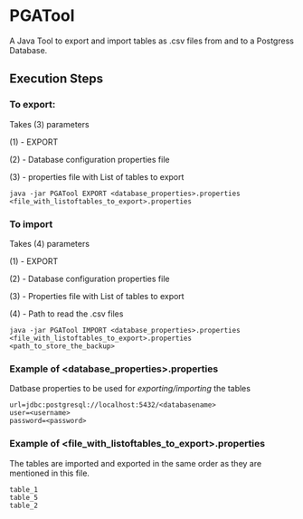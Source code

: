 # PGATool
A Java Tool to export and import tables as .csv files from and to a Postgress Database.

## Execution Steps
### To export:
Takes (3) parameters

(1) - EXPORT

(2) - Database configuration properties file

(3) - properties file with List of tables to export

```
java -jar PGATool EXPORT <database_properties>.properties <file_with_listoftables_to_export>.properties
```

### To import 
Takes (4) parameters

(1) - EXPORT

(2) - Database configuration properties file

(3) - Properties file with List of tables to export

(4) - Path to read the .csv files

```
java -jar PGATool IMPORT <database_properties>.properties <file_with_listoftables_to_export>.properties <path_to_store_the_backup>
```
### Example of <database_properties>.properties
Datbase properties to be used for *exporting/importing* the tables
```
url=jdbc:postgresql://localhost:5432/<databasename>
user=<username>
password=<password>
```

### Example of <file_with_listoftables_to_export>.properties
The tables are imported and exported in the same order as they are mentioned in this file.
```
table_1
table_5
table_2
```
